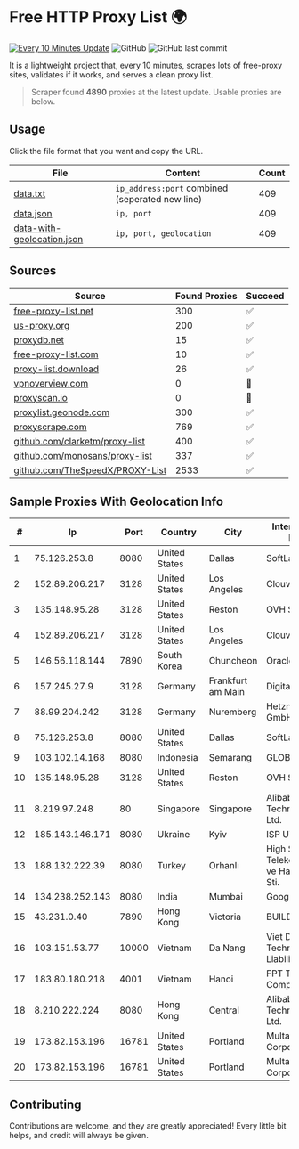 
# Free HTTP Proxy List 🌍

[![Every 10 Minutes Update](https://github.com/mertguvencli/http-proxy-list/actions/workflows/main.yml/badge.svg?branch=main)](https://github.com/mertguvencli/http-proxy-list/actions/workflows/main.yml)
![GitHub](https://img.shields.io/github/license/mertguvencli/http-proxy-list)
![GitHub last commit](https://img.shields.io/github/last-commit/mertguvencli/http-proxy-list)

It is a lightweight project that, every 10 minutes, scrapes lots of free-proxy sites, validates if it works, and serves a clean proxy list.


> Scraper found **4890** proxies at the latest update. Usable proxies are below.

## Usage

Click the file format that you want and copy the URL.


|File|Content|Count|
|----|-------|-----|
|[data.txt](https://raw.githubusercontent.com/mertguvencli/http-proxy-list/main/proxy-list/data.txt)|`ip_address:port` combined (seperated new line)|409|
|[data.json](https://raw.githubusercontent.com/mertguvencli/http-proxy-list/main/proxy-list/data.json)|`ip, port`|409|
|[data-with-geolocation.json](https://raw.githubusercontent.com/mertguvencli/http-proxy-list/main/proxy-list/data-with-geolocation.json)|`ip, port, geolocation`|409|

## Sources

|Source|Found Proxies|Succeed|
|------|-------------|-------|
|[free-proxy-list.net](https://free-proxy-list.net)|300|✅|
|[us-proxy.org](https://www.us-proxy.org)|200|✅|
|[proxydb.net](http://proxydb.net)|15|✅|
|[free-proxy-list.com](https://free-proxy-list.com/?page=&port=&type%5B%5D=http&type%5B%5D=https&up_time=0&search=Search)|10|✅|
|[proxy-list.download](https://www.proxy-list.download/HTTP)|26|✅|
|[vpnoverview.com](https://vpnoverview.com/privacy/anonymous-browsing/free-proxy-servers)|0|🚫|
|[proxyscan.io](https://www.proxyscan.io)|0|🚫|
|[proxylist.geonode.com](https://proxylist.geonode.com/api/proxy-list?limit=300&page=1&sort_by=lastChecked&sort_type=desc&protocols=http,https)|300|✅|
|[proxyscrape.com](https://api.proxyscrape.com/v2/?request=displayproxies&protocol=http&timeout=10000&country=all&ssl=all&anonymity=all)|769|✅|
|[github.com/clarketm/proxy-list](https://raw.githubusercontent.com/clarketm/proxy-list/master/proxy-list-raw.txt)|400|✅|
|[github.com/monosans/proxy-list](https://raw.githubusercontent.com/monosans/proxy-list/main/proxies/http.txt)|337|✅|
|[github.com/TheSpeedX/PROXY-List](https://raw.githubusercontent.com/TheSpeedX/PROXY-List/master/http.txt)|2533|✅|


## Sample Proxies With Geolocation Info

|#|Ip|Port|Country|City|Internet Service Provider|
|-|--|----|-------|----|-------------------------|
|1|75.126.253.8|8080|United States|Dallas|SoftLayer|
|2|152.89.206.217|3128|United States|Los Angeles|Clouvider Limited|
|3|135.148.95.28|3128|United States|Reston|OVH SAS|
|4|152.89.206.217|3128|United States|Los Angeles|Clouvider Limited|
|5|146.56.118.144|7890|South Korea|Chuncheon|Oracle Corporation|
|6|157.245.27.9|3128|Germany|Frankfurt am Main|DigitalOcean, LLC|
|7|88.99.204.242|3128|Germany|Nuremberg|Hetzner Online GmbH|
|8|75.126.253.8|8080|United States|Dallas|SoftLayer|
|9|103.102.14.168|8080|Indonesia|Semarang|GLOBALMEDIANET|
|10|135.148.95.28|3128|United States|Reston|OVH SAS|
|11|8.219.97.248|80|Singapore|Singapore|Alibaba (US) Technology Co., Ltd.|
|12|185.143.146.171|8080|Ukraine|Kyiv|ISP UTELS|
|13|188.132.222.39|8080|Turkey|Orhanlı|High Speed Telekomunikasyon ve Hab. Hiz. Ltd. Sti.|
|14|134.238.252.143|8080|India|Mumbai|Google LLC|
|15|43.231.0.40|7890|Hong Kong|Victoria|BUILDCLOUD|
|16|103.151.53.77|10000|Vietnam|Da Nang|Viet Digital Technology Liability Company|
|17|183.80.180.218|4001|Vietnam|Hanoi|FPT Telecom Company|
|18|8.210.222.224|8080|Hong Kong|Central|Alibaba (US) Technology Co., Ltd.|
|19|173.82.153.196|16781|United States|Portland|Multacom Corporation|
|20|173.82.153.196|16781|United States|Portland|Multacom Corporation|



## Contributing

Contributions are welcome, and they are greatly appreciated! Every
little bit helps, and credit will always be given.

